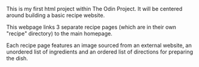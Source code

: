 This is my first html project within The Odin Project. It will be centered around building a basic recipe website.

This webpage links 3 separate recipe pages (which are in their own "recipe" directory) to the main homepage.

Each recipe page features an image sourced from an external website, an unordered list of ingredients and an ordered list of directions for preparing the dish.